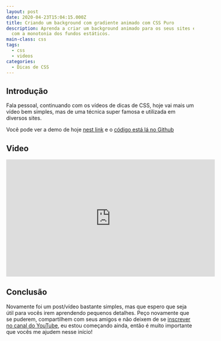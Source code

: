 ```yaml
---
layout: post
date: 2020-04-23T15:04:15.000Z
title: Criando um background com gradiente animado com CSS Puro
description: Aprenda a criar um background animado para os seus sites e acaba
  com a monotonia dos fundos estáticos.
main-class: css
tags:
  - css
  - videos
categories:
  - Dicas de CSS
---
```


## Introdução

Fala pessoal, continuando com os vídeos de dicas de CSS, hoje vai mais um vídeo bem simples, mas de uma técnica super famosa e utilizada em diversos sites.

Você pode ver a demo de hoje [nest link](https://labs.willianjusten.com.br/gradient-animation/) e o [código está lá no Github](https://github.com/willianjusten/labs/blob/gh-pages/gradient-animation/index.html)

## Video

<iframe width="560" height="315" src="https://www.youtube.com/embed/6zjdx_HO2-g" frameborder="0" allow="accelerometer; autoplay; encrypted-media; gyroscope; picture-in-picture" allowfullscreen></iframe>

## Conclusão

Novamente foi um post/vídeo bastante simples, mas que espero que seja útil para vocês irem aprendendo pequenos detalhes. Peço novamente que se puderem, compartilhem com seus amigos e não deixem de se [inscrever no canal do YouTube](https://www.youtube.com/WillianJustenCursos?sub_confirmation=1), eu estou começando ainda, então é muito importante que vocês me ajudem nesse início!
